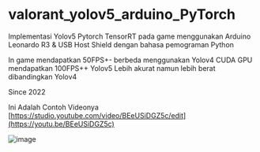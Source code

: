 # valorant_yolov5_arduino_PyTorch
Implementasi Yolov5 Pytorch TensorRT pada game menggunakan Arduino Leonardo R3 &amp; USB Host Shield dengan bahasa pemograman Python

In game mendapatkan 50FPS+- berbeda menggunakan Yolov4 CUDA GPU  mendapatkan 100FPS++
Yolov5 Lebih akurat namun lebih berat dibandingkan Yolov4

Since 2022

Ini Adalah Contoh Videonya
[https://studio.youtube.com/video/BEeUSiDGZ5c/edit](https://youtu.be/BEeUSiDGZ5c)

![image](https://github.com/vandot5647/valorant_yolov5_arduino_PyTorch/assets/95358566/eaac7f14-da7f-4d1f-9cad-312c9c6a55b7)




